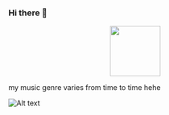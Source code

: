 ### Hi there 👋

<div id="header" align="center">
  <img src="https://media.giphy.com/media/M9gbBd9nbDrOTu1Mqx/giphy.gif" width="100"/><br>
</div>

my music genre varies from time to time hehe

![Alt text](https://spotify-recently-played-readme.vercel.app/api?user=21hw3yy2hkys75f4lx6z2jc3q)
